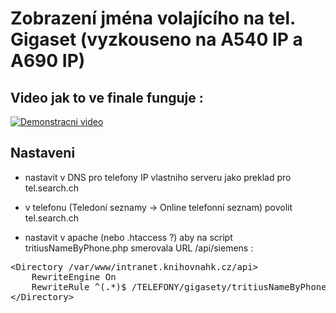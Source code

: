 # Zobrazení jména volajícího na tel. Gigaset (vyzkouseno na A540 IP a A690 IP)

## Video jak to ve finale funguje :

[![Demonstracni video](https://img.youtube.com/vi/TH9A381Ewss/0.jpg)](https://www.youtube.com/watch?v=TH9A381Ewss)

## Nastaveni
- nastavit v DNS pro telefony IP vlastniho serveru jako preklad pro tel.search.ch 
- v telefonu (Teledoní seznamy -> Online telefonní seznam) povolit tel.search.ch 

- nastavit v apache (nebo .htaccess ?) aby na script tritiusNameByPhone.php smerovala URL /api/siemens :
<pre>
&lt;Directory /var/www/intranet.knihovnahk.cz/api&gt;
    RewriteEngine On
    RewriteRule ^(.*)$ /TELEFONY/gigasety/tritiusNameByPhone.php/$1 [L]
&lt;/Directory&gt;
</pre>
